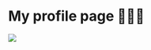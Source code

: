 # My profile page 👨🏻‍💻

<a href="https://leovenom.github.io/profile/">
  <img src="https://i.imgur.com/REAgn9o.jpg">
</a>
